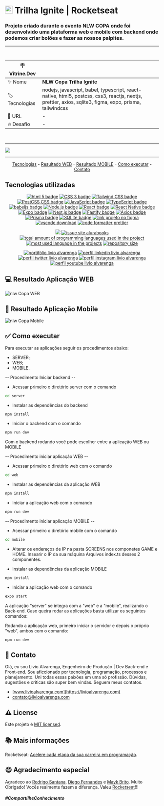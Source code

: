 # <img src="./web/src/assets/logo.svg" height=25 alt="logo nlw Copa"> Trilha Ignite | Rocketseat

### Projeto criado durante o evento <strong>NLW COPA</strong> onde foi desenvolvido uma plataforma web e mobile com backend onde podemos criar bolões e fazer as nossos palpites.

<hr>

&nbsp;

| :placard: Vitrine.Dev |                                                                                                                                                        |
| --------------------- | ------------------------------------------------------------------------------------------------------------------------------------------------------ |
| :sparkles: Nome       | **NLW Copa Trilha Ignite**                                                                                                                             |
| :label: Tecnologias   | nodejs, javascript, babel, typescript, react-native, html5, postcss, css3, reactjs, nextjs, prettier, axios, sqlite3, figma, expo, prisma, tailwindcss |
| :rocket: URL          | -                                                                                                                                                      |
| :fire: Desafio        | -                                                                                                                                                      |

&nbsp;

<hr>

![](https://github.com/LivioAlvarenga/Nlw-Copa-Rocketseat/blob/main/files/Capa.png?raw=true#vitrinedev)

<hr>

<p align="center">
  <a href="#-tecnologias-utilizadas">Tecnologias</a> -
  <a href="#-resultado-aplicação-web">Resultado WEB</a> -
  <a href="#-resultado-aplicação-mobile">Resultado MOBILE</a> -
  <a href="#-como-executar">Como executar</a> - 
  <a href="#-contato">Contato</a>
</p>

<a id="-tecnologias-utilizadas"></a>

## Tecnologias utilizadas

<p align="center">
  <a href= "https://html5.org/"><img alt="html 5 badge" src="https://img.shields.io/static/v1?logoWidth=15&logoColor=E34F26&logo=HTML5&label=Markup Language&message=HTML5&color=E34F26"></a>
  <a href= "https://developer.mozilla.org/pt-BR/docs/Web/CSS"><img alt="CSS 3 badge" src="https://img.shields.io/static/v1?logoWidth=15&logoColor=1572B6&logo=CSS3&label=Style&message=CSS3&color=1572B6"></a>
  <a href= "https://tailwindcss.com/"><img alt="Tailwind CSS badge" src="https://img.shields.io/static/v1?logoWidth=15&logoColor=06b6d4&logo=Tailwind CSS&label=Style&message=Tailwind CSS&color=06b6d4"></a>
  <a href= "https://postcss.org/"><img alt="PostCSS CSS badge" src="https://img.shields.io/static/v1?logoWidth=15&logoColor=dd340a&logo=PostCSS&label=Style&message=PostCSS&color=dd340a"></a>
  <a href= "https://www.javascript.com/"><img alt="JavaScript badge" src="https://img.shields.io/static/v1?logoWidth=15&logoColor=F7DF1E&logo=JavaScript&label=Language&message=JavaScript&color=F7DF1E"></a>
  <a href= "https://www.typescriptlang.org/"><img alt="TypeScript badge" src="https://img.shields.io/static/v1?logoWidth=15&logoColor=3178c6&logo=TypeScript&label=Language&message=TypeScript&color=3178c6"></a>
  <a href= "https://babeljs.io/"><img alt="babeljs badge" src="https://img.shields.io/static/v1?logoWidth=15&logoColor=f9dc3e&logo=Babel&label=Compiler Js&message=babeljs&color=f9dc3e"></a>
  <a href= "https://nodejs.org/en/"><img alt="Node.js badge" src="https://img.shields.io/static/v1?logoWidth=15&logoColor=339933&logo=Node.js&label=Runtime Environment&message=Node.js&color=3139933"></a>
  <a href= "https://reactjs.org/"><img alt="React badge" src="https://img.shields.io/static/v1?logoWidth=15&logoColor=61dafb&logo=React&label=Framework&message=React&color=61dafb"></a>
  <a href= "https://reactnative.dev/"><img alt="React Native badge" src="https://img.shields.io/static/v1?logoWidth=15&logoColor=61dafb&logo=React&label=Framework&message=React Native&color=61dafb"></a>
  <a href= "https://expo.dev/"><img alt="Expo badge" src="https://img.shields.io/static/v1?logoWidth=15&logoColor=000020&logo=Expo&label=React tool&message=Expo&color=000020"></a>
  <a href= "https://nextjs.org/"><img alt="Next.js badge" src="https://img.shields.io/static/v1?logoWidth=15&logoColor=000000&logo=Next.js&label=Framework&message=Next.js&color=000000"></a>
  <a href= "https://www.fastify.io/"><img alt="Fastify badge" src="https://img.shields.io/static/v1?logoWidth=15&logoColor=000000&logo=Fastify&label=Framework&message=Fastify&color=000000"></a>
  <a href= "https://axios-http.com/"><img alt="Axios badge" src="https://img.shields.io/static/v1?logoWidth=15&logoColor=5a29e4&logo=Axios&label=HTTP Client&message=Axios&color=5a29e4"></a>
  <a href= "https://www.prisma.io/"><img alt="Prisma badge" src="https://img.shields.io/static/v1?logoWidth=15&logoColor=2d3748&logo=Prisma&label=ORM&message=Prisma&color=2d3748"></a>
  <a href= "https://www.sqlite.org/index.html"><img alt="SQLite badge" src="https://img.shields.io/static/v1?logoWidth=15&logoColor=003b57&logo=SQLite&label=Database&message=SQLite&color=003b57"></a>
  <a href= "https://www.figma.com/file/IBaKjqTi23ai3kkJ5XdMcN/Bol%C3%A3o-da-Copa-(Community)-(Copy)"><img alt="link projeto no figma" src="https://img.shields.io/static/v1?logoWidth=15&logoColor=F24E1E&logo=Figma&label=Designer&message=Figma&color=F24E1E"></a>
  <a href= "https://code.visualstudio.com/download"><img alt="vscode download" src="https://img.shields.io/static/v1?logoWidth=15&logoColor=007ACC&logo=Visual Studio Code&label=IDE&message=Visual Studio Code&color=007ACC"></a>
  <a href= "https://github.com/prettier/prettier"><img alt="code formatter prettier" src="https://img.shields.io/static/v1?logoWidth=15&logoColor=F7B93E&logo=Prettier&label=Code Formatter&message=Prettier&color=F7B93E"></a>
</p>

<p align="center">
  <a href="#license"><img src="https://img.shields.io/github/license/LivioAlvarenga/Nlw-Copa-Rocketseat?color=ff0000"></a>
  <a href="https://github.com/LivioAlvarenga/Nlw-Copa-Rocketseat/issues"><img src="https://img.shields.io/github/issues/LivioAlvarenga/Nlw-Copa-Rocketseat" alt="issue site alurabooks" /></a>
  <a href="https://github.com/LivioAlvarenga/Nlw-Copa-Rocketseat"><img src="https://img.shields.io/github/languages/count/LivioAlvarenga/Nlw-Copa-Rocketseat" alt="total amount of programming languages used in the project" /></a>
  <a href="https://github.com/LivioAlvarenga/Nlw-Copa-Rocketseat"><img src="https://img.shields.io/github/languages/top/LivioAlvarenga/Nlw-Copa-Rocketseat" alt="most used language in the projects" /></a>
  <a href="https://github.com/LivioAlvarenga/Nlw-Copa-Rocketseat"><img src="https://img.shields.io/github/repo-size/LivioAlvarenga/Nlw-Copa-Rocketseat" alt="repository size" /></a>
<p>
<p align="center">
  <a href= "https://www.livioalvarenga.com/"><img alt="portifólio livio alvarenga" src="https://raw.githubusercontent.com/LivioAlvarenga/Nlw-Copa-Rocketseat/f8d2c5d90d105c0aa153b83a892158c764fe171f/files/readme_img/badgePortifolioLivio.svg"></a>
  <a href= "https://www.linkedin.com/in/livio-alvarenga-planejamento-mrp-engenheiro-produ%C3%A7%C3%A3o-materiais-vba-powerbi/"><img alt="perfil linkedin livio alvarenga" src="https://img.shields.io/static/v1?logoWidth=15&logoColor=0A66C2&logo=LinkedIn&label=LinkedIn&message=Livio Alvarenga&color=0A66C2"></a>
  <a href= "https://twitter.com/AlvarengaLivio"><img alt="perfil twitter livio alvarenga" src="https://img.shields.io/static/v1?logoWidth=15&logoColor=1DA1F2&logo=Twitter&label=Twitter&message=@AlvarengaLivio&color=1DA1F2"></a>
  <a href= "https://www.instagram.com/livio_alvarenga/"><img alt="perfil instagram livio alvarenga" src="https://img.shields.io/static/v1?logoWidth=15&logoColor=E4405F&logo=Instagram&label=Instagram&message=@livio_alvarenga&color=E4405F"></a>
  <a href= "https://www.youtube.com/channel/UCrZgsh8IWyyNrRZ7cjrPbcg"><img alt="perfil youtube livio alvarenga" src="https://img.shields.io/static/v1?logoWidth=15&logoColor=FF0000&logo=YouTube&label=Youtube&message=Livio Alvarenga&color=FF0000"></a>
  
</p>

<a id="-resultado-aplicação-web"></a>

## :computer: Resultado Aplicação WEB

<img src="./files/NLW-web.png" alt="nlw Copa WEB">

<a id="-resultado-aplicação-mobile"></a>

## :iphone: Resultado Aplicação Mobile

<img src="./files/mobileAll.png" alt="nlw Copa Mobile">

<a id="-como-executar"></a>

## :white_check_mark: Como executar

Para executar as aplicações seguir os procedimentos abaixo:

-   SERVER;
-   WEB;
-   MOBILE.

-- Procedimento Iniciar backend --

-   Acessar primeiro o diretório server com o comando

```bash
cd server
```

-   Instalar as dependências do backend

```bash
npm install
```

-   Iniciar o backend com o comando

```bash
npm run dev
```

Com o backend rodando você pode escolher entre a aplicação WEB ou MOBILE

-- Procedimento iniciar aplicação WEB --

-   Acessar primeiro o diretório web com o comando

```bash
cd web
```

-   Instalar as dependências da aplicação WEB

```bash
npm install
```

-   Iniciar a aplicação web com o comando

```bash
npm run dev
```

-- Procedimento iniciar aplicação MOBILE --

-   Acessar primeiro o diretório mobile com o comando

```bash
cd mobile
```

-   Alterar os endereços de IP na pasta SCREENS nos componetes GAME e HOME. Insearir o IP da sua máquina Arquivos index.ts desses 2 componentes.

-   Instalar as dependências da aplicação MOBILE

```bash
npm install
```

-   Iniciar a aplicação web com o comando

```bash
expo start
```

A aplicação "server" se integra com a "web" e a "mobile", realizando o Back-end. Caso queira rodar as aplicações basta utilizar os seguintes comandos:

Rodando a aplicação web, primeiro iniciar o servidor e depois o próprio "web", ambos com o comando:

```bash
npm run dev
```

<a id="-contato"></a>

## :email: Contato

Olá, eu sou Livio Alvarenga, Engenheiro de Produção | Dev Back-end e Front-end. Sou aficcionado por tecnologia, programação, processos e planejamento. Uni todas essas paixões em uma só profissão. Dúvidas, sugestões e críticas são super bem vindas. Seguem meus contatos.

-   [www.livioalvarenga.com](https://livioalvarenga.com)
-   contato@livioalvarenga.com

## :warning: License

Este projeto é [MIT licensed](./LICENSE).

## :books: Mais informações

Rocketseat: [Acelere cada etapa da sua carreira em programação](https://www.rocketseat.com.br/).

## :smile: Agradecimento especial

Agradeço ao [Rodrigo Santana](https://www.linkedin.com/in/rodrigo-goncalves-santana/), [Diego Fernandes](https://www.linkedin.com/in/diego-schell-fernandes/) e [Mayk Brito](https://www.linkedin.com/in/maykbrito/). Muito Obrigado! Vocês realmente fazem a diferença. Valeu [Rocketseat](https://www.alura.com.br/)!!!

##### _#CompartilheConhecimento_
